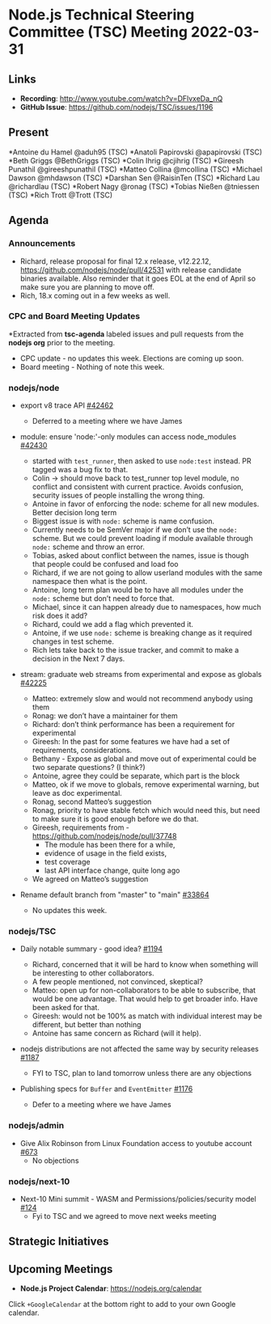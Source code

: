 # Node.js Technical Steering Committee (TSC) Meeting 2022-03-31

## Links

* **Recording**:  <http://www.youtube.com/watch?v=DFlvxeDa_nQ>
* **GitHub Issue**: <https://github.com/nodejs/TSC/issues/1196>

## Present

*Antoine du Hamel @aduh95 (TSC)
*Anatoli Papirovski @apapirovski (TSC)
*Beth Griggs @BethGriggs (TSC)
*Colin Ihrig @cjihrig (TSC)
*Gireesh Punathil @gireeshpunathil (TSC)
*Matteo Collina @mcollina (TSC)
*Michael Dawson @mhdawson (TSC)
*Darshan Sen @RaisinTen (TSC)
*Richard Lau @richardlau (TSC)
*Robert Nagy @ronag (TSC)
*Tobias Nießen @tniessen (TSC)
*Rich Trott @Trott (TSC)

## Agenda

### Announcements

* Richard, release proposal for final 12.x release, v12.22.12, <https://github.com/nodejs/node/pull/42531> with release candidate binaries available. Also reminder that it goes EOL
  at the end of April so make sure you are planning to move off.
* Rich, 18.x coming out in a few weeks as well.

### CPC and Board Meeting Updates

*Extracted from **tsc-agenda** labeled issues and pull requests from the **nodejs org** prior to the meeting.

* CPC update - no updates this week. Elections are coming up soon.
* Board meeting - Nothing of note this week.

### nodejs/node

* export v8 trace API [#42462](https://github.com/nodejs/node/pull/42462)
  * Deferred to a meeting where we have James

* module: ensure 'node:'-only modules can access node_modules [#42430](https://github.com/nodejs/node/pull/42430)
  * started with `test_runner`, then asked to use `node:test` instead. PR
    tagged was a bug fix to that.
  * Colin -> should move back to test_runner top level module, no conflict
    and consistent with current practice.  Avoids confusion, security issues
    of people installing the wrong thing.
  * Antoine in favor of enforcing the node: scheme for all new modules.
    Better decision long term
  * Biggest issue is with `node:` scheme is name confusion.
  * Currently needs to be SemVer major if we don’t use the `node:` scheme.
    But we could prevent loading if module available through `node:` scheme
    and throw an error.
  * Tobias, asked about conflict between the names, issue is though that people
    could be confused and load foo
  * Richard, if we are not going to allow userland modules with the same namespace
    then what is the point.
  * Antoine, long term plan would be to have all modules under the `node:` scheme
    but don’t need to force that.
  * Michael, since it can happen already due to namespaces, how much risk does it
    add?
  * Richard, could we add a flag which prevented it.
  * Antoine, if we use `node:` scheme is breaking change as it required changes
    in test scheme.
  * Rich lets take back to the issue tracker, and commit to make a decision in the
    Next 7 days.

* stream: graduate web streams from experimental and expose as globals [#42225](https://github.com/nodejs/node/pull/42225)
  * Matteo: extremely slow and would not recommend anybody using them
  * Ronag: we don’t have a maintainer for them
  * Richard: don’t think performance has been a requirement for experimental
  * Gireesh: In the past for some features we have had a set of requirements,
    considerations.
  * Bethany - Expose as global and move out of experimental could be two
    separate questions? (I think?)
  * Antoine, agree they could be separate, which part is the block
  * Matteo, ok if we move to globals, remove experimental warning, but leave as
    doc experimental.
  * Ronag, second Matteo’s suggestion
  * Ronag, priority to have stable fetch which would need this, but
    need to make sure it is good enough before we do that.
  * Gireesh, requirements from - <https://github.com/nodejs/node/pull/37748>
    * The module has been there for a while,
    * evidence of usage in the field exists,
    * test coverage
    * last API interface change, quite long ago
  * We agreed on Matteo’s suggestion

* Rename default branch from "master" to "main" [#33864](https://github.com/nodejs/node/issues/33864)
  * No updates this week.

### nodejs/TSC

* Daily notable summary - good idea? [#1194](https://github.com/nodejs/TSC/issues/1194)
  * Richard, concerned that it will be hard to know when something will be interesting to
    other collaborators.
  * A few people mentioned, not convinced, skeptical?
  * Matteo: open up for non-collaborators to be able to subscribe, that would be
    one advantage. That would help to get broader info. Have been asked for that.
  * Gireesh: would not be 100% as match with individual interest may be different, but
    better than nothing
  * Antoine has same concern as Richard (will it help).

* nodejs distributions are not affected the same way by security releases [#1187](https://github.com/nodejs/TSC/issues/1187)
  * FYI to TSC, plan to land tomorrow unless there are any objections

* Publishing specs for `Buffer` and `EventEmitter` [#1176](https://github.com/nodejs/TSC/issues/1176)
  * Defer to a meeting where we have James

### nodejs/admin

* Give Alix Robinson from Linux Foundation access to youtube account [#673](https://github.com/nodejs/admin/issues/673)
  * No objections

### nodejs/next-10

* Next-10 Mini summit  - WASM and Permissions/policies/security model [#124](https://github.com/nodejs/next-10/issues/124)
  * Fyi to TSC and we agreed to move next weeks meeting

## Strategic Initiatives

## Upcoming Meetings

* **Node.js Project Calendar**: <https://nodejs.org/calendar>

Click `+GoogleCalendar` at the bottom right to add to your own Google calendar.

